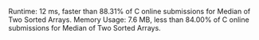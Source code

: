 Runtime: 12 ms, faster than 88.31% of C online submissions for Median of Two Sorted Arrays.
Memory Usage: 7.6 MB, less than 84.00% of C online submissions for Median of Two Sorted Arrays.
